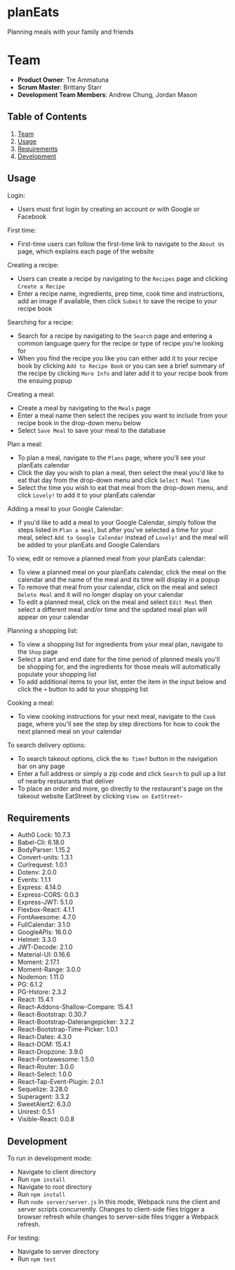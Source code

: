 # planEats

Planning meals with your family and friends

# Team

* **Product Owner**: Tre Ammatuna
* **Scrum Master**: Brittany Starr
* **Development Team Members**: Andrew Chung, Jordan Mason

## Table of Contents

1. [Team](#team)
1. [Usage](#Usage)
1. [Requirements](#requirements)
1. [Development](#development)

## Usage

Login:

* Users must first login by creating an account or with Google or Facebook

First time:

* First-time users can follow the first-time link to navigate to the `About Us` page, which explains each page of the website

Creating a recipe:

* Users can create a recipe by navigating to the `Recipes` page and clicking `Create a Recipe`
* Enter a recipe name, ingredients, prep time, cook time and instructions, add an image if available, then click `Submit` to save the recipe to your recipe book

Searching for a recipe:

* Search for a recipe by navigating to the `Search` page and entering a common language query for the recipe or type of recipe you're looking for
* When you find the recipe you like you can either add it to your recipe book by clicking `Add to Recipe Book` or you can see a brief summary of the recipe by clicking `More Info` and later add it to your recipe book from the ensuing popup

Creating a meal:

* Create a meal by navigating to the `Meals` page
* Enter a meal name then select the recipes you want to include from your recipe book in the drop-down menu below
* Select `Save Meal` to save your meal to the database

Plan a meal:

* To plan a meal, navigate to the `Plans` page, where you'll see your planEats calendar
* Click the day you wish to plan a meal, then select the meal you'd like to eat that day from the drop-down menu and click `Select Meal Time`
* Select the time you wish to eat that meal from the drop-down menu, and click `Lovely!` to add it to your planEats calendar

Adding a meal to your Google Calendar:

* If you'd like to add a meal to your Google Calendar, simply follow the steps listed in `Plan a meal`, but after you've selected a time for your meal, select `Add to Google Calendar` instead of `Lovely!` and the meal will be added to your planEats and Google Calendars

To view, edit or remove a planned meal from your planEats calendar:

* To view a planned meal on your planEats calendar, click the meal on the calendar and the name of the meal and its time will display in a popup
* To remove that meal from your calendar, click on the meal and select `Delete Meal` and it will no longer display on your calendar
* To edit a planned meal, click on the meal and select `Edit Meal` then select a different meal and/or time and the updated meal plan will appear on your calendar

Planning a shopping list:

* To view a shopping list for ingredients from your meal plan, navigate to the `Shop` page
* Select a start and end date for the time period of planned meals you'll be shopping for, and the ingredients for those meals will automatically populate your shopping list
* To add additional items to your list, enter the item in the input below and click the `+` button to add to your shopping list

Cooking a meal:

* To view cooking instructions for your next meal, navigate to the `Cook` page, where you'll see the step by step directions for how to cook the next planned meal on your calendar

To search delivery options:

* To search takeout options, click the `No Time?` button in the navigation bar on any page
* Enter a full address or simply a zip code and click `Search` to pull up a list of nearby restaurants that deliver
* To place an order and more, go directly to the restaurant's page on the takeout website EatStreet by clicking `View on EatStreet~`

## Requirements

* Auth0 Lock: 10.7.3
* Babel-Cli: 6.18.0
* BodyParser: 1.15.2
* Convert-units: 1.3.1
* Curlrequest: 1.0.1
* Dotenv: 2.0.0
* Events: 1.1.1
* Express: 4.14.0
* Express-CORS: 0.0.3
* Express-JWT: 5.1.0
* Flexbox-React: 4.1.1
* FontAwesome: 4.7.0
* FullCalendar: 3.1.0
* GoogleAPIs: 16.0.0
* Helmet: 3.3.0
* JWT-Decode: 2.1.0
* Material-UI: 0.16.6
* Moment: 2.17.1
* Moment-Range: 3.0.0
* Nodemon: 1.11.0
* PG: 6.1.2
* PG-Hstore: 2.3.2
* React: 15.4.1
* React-Addons-Shallow-Compare: 15.4.1
* React-Bootstrap: 0.30.7
* React-Bootstrap-Daterangepicker: 3.2.2
* React-Bootstrap-Time-Picker: 1.0.1
* React-Dates: 4.3.0
* React-DOM: 15.4.1
* React-Dropzone: 3.9.0
* React-Fontawesome: 1.5.0
* React-Router: 3.0.0
* React-Select: 1.0.0
* React-Tap-Event-Plugin: 2.0.1
* Sequelize: 3.28.0
* Superagent: 3.3.2
* SweetAlert2: 6.3.0
* Unirest: 0.5.1
* Visible-React: 0.0.8

## Development

To run in development mode:

* Navigate to client directory
* Run `npm install`
* Navigate to root directory
* Run `npm install`
* Run `node server/server.js`
  In this mode, Webpack runs the client and server scripts concurrently. Changes to client-side files trigger a browser refresh while changes to server-side files trigger a Webpack refresh.

For testing:

* Navigate to server directory
* Run `npm test`
